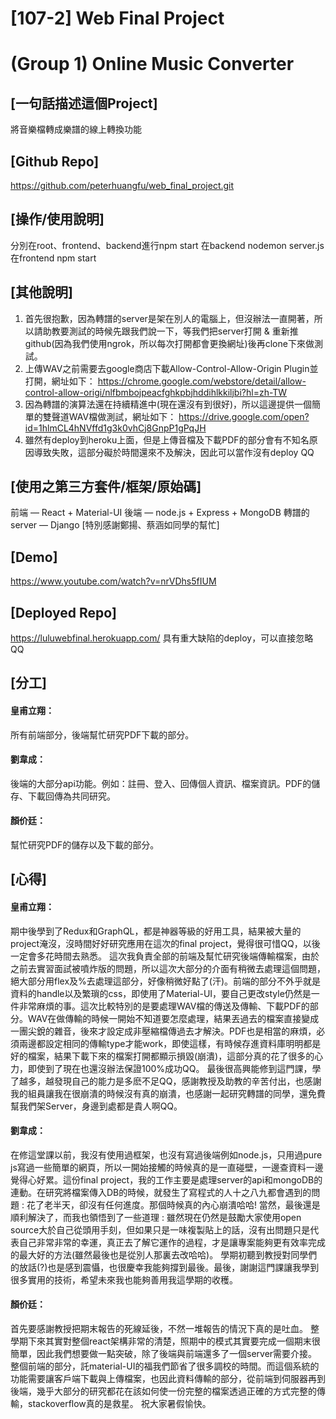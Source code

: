 # [107-2] Web Final Project
# (Group 1) Online Music Converter

## [一句話描述這個Project]
將音樂檔轉成樂譜的線上轉換功能

## [Github Repo]
https://github.com/peterhuangfu/web_final_project.git

## [操作/使用說明]
分別在root、frontend、backend進行npm start
在backend nodemon server.js
在frontend npm start

## [其他說明]
1. 首先很抱歉，因為轉譜的server是架在別人的電腦上，但沒辦法一直開著，所以請助教要測試的時候先跟我們說一下，等我們把server打開 & 重新推github(因為我們使用ngrok，所以每次打開都會更換網址)後再clone下來做測試。
2.  上傳WAV之前需要去google商店下載Allow-Control-Allow-Origin Plugin並打開，網址如下： https://chrome.google.com/webstore/detail/allow-control-allow-origi/nlfbmbojpeacfghkpbjhddihlkkiljbi?hl=zh-TW
3. 因為轉譜的演算法還在持續精進中(現在還沒有到很好)，所以這邊提供一個簡單的雙聲道WAV檔做測試，網址如下： https://drive.google.com/open?id=1hlmCL4hNVffd1g3k0vhCj8GnpP1gPqJH
4. 雖然有deploy到heroku上面，但是上傳音檔及下載PDF的部分會有不知名原因導致失敗，這部分礙於時間還來不及解決，因此可以當作沒有deploy QQ

## [使用之第三方套件/框架/原始碼]
前端 — React + Material-UI
後端 — node.js + Express + MongoDB
轉譜的server — Django [特別感謝鄭揚、蔡涵如同學的幫忙]

## [Demo]
https://www.youtube.com/watch?v=nrVDhs5fIUM

## [Deployed Repo]
https://luluwebfinal.herokuapp.com/
具有重大缺陷的deploy，可以直接忽略QQ

## [分工]
#### 皇甫立翔：
所有前端部分，後端幫忙研究PDF下載的部分。

#### 劉韋成：
後端的大部分api功能。例如：註冊、登入、回傳個人資訊、檔案資訊。PDF的儲存、下載回傳為共同研究。

#### 顏价廷：
幫忙研究PDF的儲存以及下載的部分。

## [心得]
#### 皇甫立翔：
  期中後學到了Redux和GraphQL，都是神器等級的好用工具，結果被大量的project淹沒，沒時間好好研究應用在這次的final project，覺得很可惜QQ，以後一定會多花時間去熟悉。
  這次我負責全部的前端及幫忙研究後端傳輸檔案，由於之前去實習面試被噴炸版的問題，所以這次大部分的介面有稍微去處理這個問題，絕大部分用flex及%去處理這部分，好像稍微好點了(汗)。前端的部分不外乎就是資料的handle以及繁瑣的css，即使用了Material-UI，要自己更改style仍然是一件非常麻煩的事。這次比較特別的是要處理WAV檔的傳送及傳輸、下載PDF的部分。WAV在做傳輸的時候一開始不知道要怎麼處理，結果丟過去的檔案直接變成一團尖銳的雜音，後來才設定成非壓縮檔傳過去才解決。PDF也是相當的麻煩，必須兩邊都設定相同的傳輸type才能work，即使這樣，有時候存進資料庫明明都是好的檔案，結果下載下來的檔案打開都顯示損毀(崩潰)，這部分真的花了很多的心力，即使到了現在也還沒辦法保證100%成功QQ。
  最後很高興能修到這門課，學了越多，越發現自己的能力是多麽不足QQ，感謝教授及助教的辛苦付出，也感謝我的組員讓我在很崩潰的時候沒有真的崩潰，也感謝一起研究轉譜的同學，還免費幫我們架Server，身邊到處都是貴人啊QQ。

#### 劉韋成：
  在修這堂課以前，我沒有使用過框架，也沒有寫過後端例如node.js，只用過pure js寫過一些簡單的網頁，所以一開始接觸的時候真的是一直碰壁，一邊查資料一邊覺得心好累。這份final project，我的工作主要是處理server的api和mongoDB的連動。在研究將檔案傳入DB的時候，就發生了寫程式的人十之八九都會遇到的問題 : 花了老半天，卻沒有任何進度。那個時候真的內心崩潰哈哈!
  當然，最後還是順利解決了，而我也領悟到了一些道理 : 雖然現在仍然是鼓勵大家使用open source大於自己從頭用手刻，但如果只是一味複製貼上的話，沒有出問題只是代表自己非常非常的幸運，真正去了解它運作的過程，才是讓專案能夠更有效率完成的最大好的方法(雖然最後也是從別人那裏去改哈哈)。
  學期初聽到教授對同學們的放話(?)也是感到震懾，也很慶幸我能夠撐到最後。最後，謝謝這門課讓我學到很多實用的技術，希望未來我也能夠善用我這學期的收穫。

#### 顏价廷：
  首先要感謝教授把期末報告的死線延後，不然一堆報告的情況下真的是吐血。
  整學期下來其實對整個react架構非常的清楚，照期中的模式其實要完成一個期末很簡單，因此我們想要做一點突破，除了後端與前端還多了一個server需要介接。整個前端的部分，託material-UI的福我們節省了很多調校的時間。而這個系統的功能需要讓客戶端下載與上傳檔案，也因此資料傳輸的部分，從前端到伺服器再到後端，幾乎大部分的研究都花在該如何使一份完整的檔案透過正確的方式完整的傳輸，stackoverflow真的是救星。
  祝大家暑假愉快。
